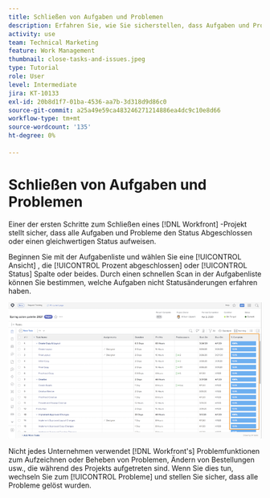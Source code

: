 ```yaml
---
title: Schließen von Aufgaben und Problemen
description: Erfahren Sie, wie Sie sicherstellen, dass Aufgaben und Probleme geschlossen werden, bevor Sie ein Projekt schließen in [!DNL  Workfront].
activity: use
team: Technical Marketing
feature: Work Management
thumbnail: close-tasks-and-issues.jpeg
type: Tutorial
role: User
level: Intermediate
jira: KT-10133
exl-id: 20b8d1f7-01ba-4536-aa7b-3d318d9d86c0
source-git-commit: a25a49e59ca483246271214886ea4dc9c10e8d66
workflow-type: tm+mt
source-wordcount: '135'
ht-degree: 0%

---
```


# Schließen von Aufgaben und Problemen

Einer der ersten Schritte zum Schließen eines [!DNL Workfront] -Projekt stellt sicher, dass alle Aufgaben und Probleme den Status Abgeschlossen oder einen gleichwertigen Status aufweisen.

Beginnen Sie mit der Aufgabenliste und wählen Sie eine [!UICONTROL Ansicht] , die [!UICONTROL Prozent abgeschlossen] oder [!UICONTROL Status] Spalte oder beides. Durch einen schnellen Scan in der Aufgabenliste können Sie bestimmen, welche Aufgaben nicht Statusänderungen erfahren haben.

![Projekt anzeigen [!UICONTROL Prozent abgeschlossen] column](assets/planner-fund-close-tasks-and-issues.png)

Nicht jedes Unternehmen verwendet [!DNL Workfront's] Problemfunktionen zum Aufzeichnen oder Beheben von Problemen, Ändern von Bestellungen usw., die während des Projekts aufgetreten sind. Wenn Sie dies tun, wechseln Sie zum [!UICONTROL Probleme] und stellen Sie sicher, dass alle Probleme gelöst wurden.

<!---
learn more
Update task status
Issue statuses
--->

